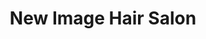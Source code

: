 ---
title: "New Image Hair Salon"
url: /west-bridgewater/new-image-hair-salon/
shop: hairdresser
---